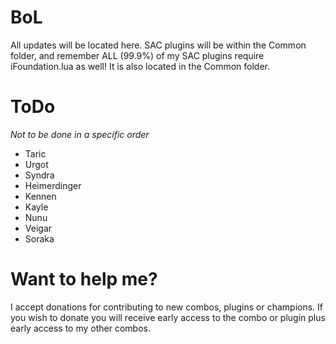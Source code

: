 BoL
===

All updates will be located here. SAC plugins will be within the Common folder, and remember ALL (99.9%) of my SAC plugins 
require iFoundation.lua as well! It is also located in the Common folder. 


ToDo
===

*Not to be done in a specific order* 

- Taric 
- Urgot
- Syndra
- Heimerdinger
- Kennen
- Kayle 
- Nunu
- Veigar
- Soraka 

Want to help me?
===

I accept donations for contributing to new combos, plugins or champions. If you wish to donate you will receive early access
to the combo or plugin plus early access to my other combos. 



